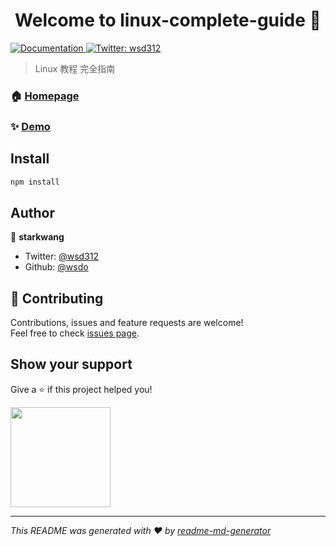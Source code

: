 <!--
 * @Author: starkwang
 * @Contact me: https://shudong.wang/about
 * @Date: 2019-10-18 13:58:24
 * @LastEditors: starkwang
 * @LastEditTime: 2019-10-18 13:58:24
 * @Description: file content
 -->
<h1 align="center">Welcome to linux-complete-guide 👋</h1>
<p>
  <a href="https://linux.shudong.wang" target="_blank">
    <img alt="Documentation" src="https://img.shields.io/badge/documentation-yes-brightgreen.svg" />
  </a>
  <a href="https://twitter.com/wsd312" target="_blank">
    <img alt="Twitter: wsd312" src="https://img.shields.io/twitter/follow/wsd312.svg?style=social" />
  </a>
</p>

> Linux 教程 完全指南

### 🏠 [Homepage](https://linux.shudong.wang)

### ✨ [Demo](https://linux.shudong.wang)

## Install

```sh
npm install
```

## Author

👤 **starkwang**

* Twitter: [@wsd312](https://twitter.com/wsd312)
* Github: [@wsdo](https://github.com/wsdo)

## 🤝 Contributing

Contributions, issues and feature requests are welcome!<br />Feel free to check [issues page](https://github.com/wsdo/linux-complete-guide.git).

## Show your support

Give a ⭐️ if this project helped you!

<a href="https://www.patreon.com/wsdo">
  <img src="https://c5.patreon.com/external/logo/become_a_patron_button@2x.png" width="160">
</a>

***
_This README was generated with ❤️ by [readme-md-generator](https://github.com/kefranabg/readme-md-generator)_
